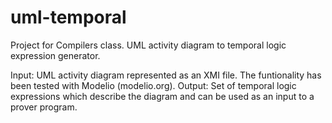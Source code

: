 uml-temporal
============

Project for Compilers class. UML activity diagram to temporal logic expression generator.

Input: UML activity diagram represented as an XMI file. The funtionality has been tested with Modelio (modelio.org).
Output: Set of temporal logic expressions which describe the diagram and can be used as an input to a prover program.

